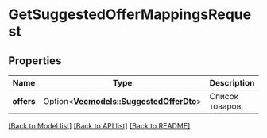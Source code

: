 # GetSuggestedOfferMappingsRequest

## Properties

Name | Type | Description | Notes
------------ | ------------- | ------------- | -------------
**offers** | Option<[**Vec<models::SuggestedOfferDto>**](SuggestedOfferDTO.md)> | Список товаров. | [optional]

[[Back to Model list]](../README.md#documentation-for-models) [[Back to API list]](../README.md#documentation-for-api-endpoints) [[Back to README]](../README.md)


